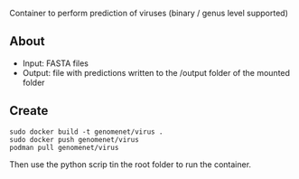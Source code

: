 Container to perform prediction of viruses (binary / genus level supported)

## About

- Input: FASTA files
- Output: file with predictions written to the /output folder of the mounted folder

## Create

```
sudo docker build -t genomenet/virus .
sudo docker push genomenet/virus
podman pull genomenet/virus
```

Then use the python scrip tin the root folder to run the container. 